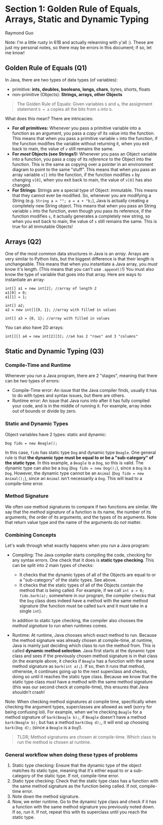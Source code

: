# Section 1: Golden Rule of Equals, Arrays, Static and Dynamic Typing
Raymond Guo

Note: I'm a little rusty in 61B and actually relearning with y'all :). These are just my personal notes, so there may be errors in this document; if so, let me know!

## Golden Rule of Equals (Q1)
In Java, there are two types of data types (of variables): 
- primitive: **ints, doubles, booleans, longs, chars**, bytes, shorts, floats
- non-primitive (Objects): **Strings, arrays, other Objects**

> The Golden Rule of Equals: Given variables `b` and `a`, the assignment statement `b = a` copies all the bits from `a` into `b`.

What does this mean? There are intricacies:
- **For *all* primitives:** Whenever you pass a primitive variable into a function as an argument, you pass a *copy* of its value into the function. This means that when you pass a primitive variable `v` into the function, if the function modifies the variable without returning it, when you exit back to main, the value of `v` still remains the same.
- **For *most* Objects (see Strings!):** Whenever you pass an Object variable into a function, you pass a copy of its *reference* to the Object into the function. This is the same as copying over a pointer in an environment diagram to point to the same "stuff". This means that when you pass an array variable `v[]` into the function, if the function modifies `v` by changing `v[0]`, when you exit back to main, the value of `v[0]` has also changed.
- **For Strings:** Strings are a special type of Object: immutable. This means that they cannot ever be modified. So, whenever you are modifying a String (e.g. `String a = ""; a = a + "b;`), Java is actually creating a completely new String object. This means that when you pass an String variable `s` into the function, even though you pass its reference, if the function modifies `s`, it actually generates a completely new string, so when you exit back to main, the value of `s` still remains the same. This is true for all immutable Objects!

## Arrays (Q2)
One of the most common data structures in Java is an *array*. Arrays are very similar to Python lists, but the biggest difference is that their length is unchangeable. This means that when you instantiate a Java array, you *must* know it's length. (This means that you can't use `.append()`!) You must also know the type of variable that goes into that array. Here are ways to instantiate an array:
```
int[] a1 = new int[2]; //array of length 2
a1[0] = 0;
a1[1] = 1;
```

```
int[] a2;
a2 = new int[]{0, 1}; //array with filled in values
```

```
int[] a3 = {0, 1}; //array with filled in values
```

You can also have 2D arrays: 
```
int[][] a4 = new int[2][3]; //a4 has 2 "rows" and 3 "columns"
```

## Static and Dynamic Typing (Q3)
### Compile-Time and Runtime
Whenever you run a Java program, there are 2 "stages", meaning that there can be two types of errors:
- Compile-Time error: An issue that the Java compiler finds, usually it has to do with types and syntax issues, but there are others.
- Runtime error: An issue that Java runs into after it has fully compiled your code, and is in the middle of running it. For example, array index out of bounds or divide by zero.

### Static and Dynamic Types
Object variables have 2 types: static and dynamic: 
```
Dog fido = new Beagle();
```
In this case, `fido` has static type `Dog` and dynamic type `Beagle`. One general rule is that **the dynamic type must be equal to or be a "sub-category" of the static type**. In this example, a `Beagle` is a `Dog`, so this is valid. The dynamic type can also be a `Dog` (`Dog fido = new Dog();`), since a `Dog` is a `Dog`. However, the dynamic type cannot be an `Animal` (`Dog fido = new Animal();`), since an `Animal` isn't necessarily a `Dog`. This will lead to a compile-time error.

### Method Signature
We often use method signatures to compare if two functions are similar. We say that the *method signature* of a function is its name, the number of its arguments, the order of its arguments, and the types of its arguments. Note that return value type and the name of the arguments do *not* matter. 

### Combining Concepts
Let's walk through what exactly happens when you run a Java program:
- Compiling: The Java compiler starts compiling the code, checking for any syntax errors. One check that it does is **static type checking**. This can be split into 2 main types of checks:
    - It checks that the dynamic types of all of the Objects are equal to or a "sub-category" of the static types. See above.
    - It checks that the static types of all of the Objects contain the method that is being called. For example, if we call `int a = 0; fido.bark(a);` somewhere in our program, the compiler checks that the `Dog` class does indeed have a method with the same method signature (the function must be called `bark` and it must take in a single `int`).
    
    In addition to static type checking, the compiler also chooses the *method signature* to run when runtimes comes. 
- Runtime: At runtime, Java chooses which exact method to run. Because the method signature was already chosen at compile-time, at runtime, Java is mainly just deciding which class to run the method from. This is called **dynamic method selection**. Java first starts at the dynamic type class and sees if the previously chosen method signature is in that class (in the example above, it checks if `Beagle` has a function with the same method signature as `bark(int a);`). If so, then it runs that method, otherwise, it continues going up to the next superclass and checks, doing so until it reaches the static type class. Because we know that the static type class *must* have a method with the same method signature (this was our second check at compile-time), this ensures that Java shouldn't crash!

Note: When checking method signatures at compile time, specifically when checking the argument types, superclasses are allowed as well (sorry for being confusing lol). For example, when we're checking `Beagle` for a method signature of `bark(Beagle b);`, if `Beagle` doesn't have a method `bark(Beagle b);` but has a method `bark(Dog d);`, it will end up choosing `bark(Dog d);` (since a `Beagle` is a `Dog`!).

> TLDR; Method signatures are chosen at compile-time. Which class to run the method is chosen at runtime.

### General workflow when doing these types of problems
1. Static type checking: Ensure that the dynamic type of the object matches its static type, meaning that it's either equal to or a sub-category of the static type. If not, compile-time error.
2. Static type checking: Check that the static type class has a function with the same method signature as the function being called. If not, compile-time error.
3. Note down the method signature.
4. Now, we enter runtime. Go to the dynamic type class and check if it has a function with the same method signature you previously noted down. If so, run it. If not, repeat this with its superclass until you reach the static type.
